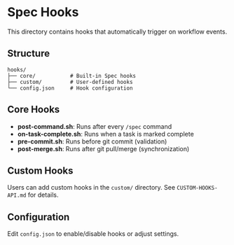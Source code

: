 # Spec Hooks

This directory contains hooks that automatically trigger on workflow events.

## Structure

```
hooks/
├── core/           # Built-in Spec hooks
├── custom/         # User-defined hooks
└── config.json     # Hook configuration
```

## Core Hooks

- **post-command.sh**: Runs after every `/spec` command
- **on-task-complete.sh**: Runs when a task is marked complete
- **pre-commit.sh**: Runs before git commit (validation)
- **post-merge.sh**: Runs after git pull/merge (synchronization)

## Custom Hooks

Users can add custom hooks in the `custom/` directory. See `CUSTOM-HOOKS-API.md` for details.

## Configuration

Edit `config.json` to enable/disable hooks or adjust settings.
